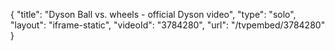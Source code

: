 {
    "title": "Dyson Ball vs. wheels - official Dyson video",
    "type": "solo",
    "layout": "iframe-static",
    "videoId": "3784280",
    "url": "\/tvpembed\/3784280"
}